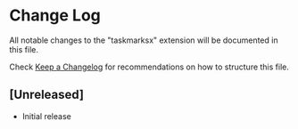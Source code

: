 # Change Log

All notable changes to the "taskmarksx" extension will be documented in this file.

Check [Keep a Changelog](http://keepachangelog.com/) for recommendations on how to structure this file.

## [Unreleased]

- Initial release